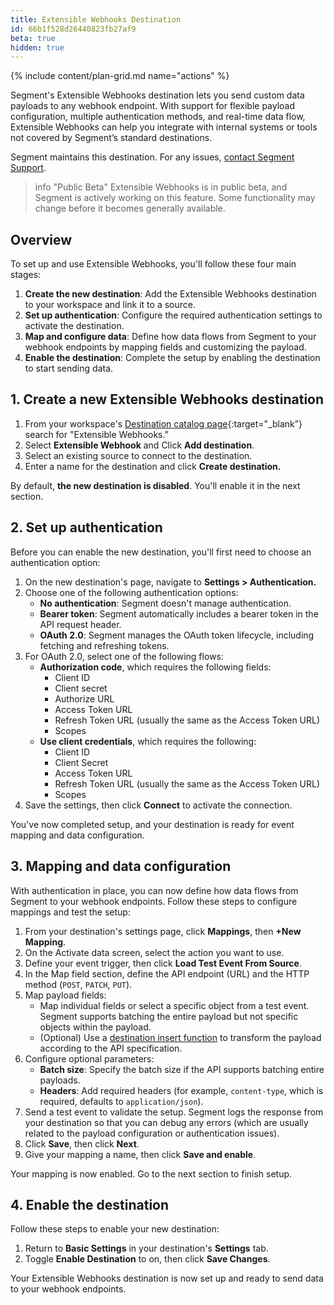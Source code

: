 ```yaml
---
title: Extensible Webhooks Destination
id: 66b1f528d26440823fb27af9
beta: true
hidden: true
---
```


{% include content/plan-grid.md name="actions" %}

Segment's Extensible Webhooks destination lets you send custom data payloads to any webhook endpoint. With support for flexible payload configuration, multiple authentication methods, and real-time data flow, Extensible Webhooks can help you integrate with internal systems or tools not covered by Segment’s standard destinations.

Segment maintains this destination. For any issues, [contact Segment Support](friends@segment.com).

> info "Public Beta"
> Extensible Webhooks is in public beta, and Segment is actively working on this feature. Some functionality may change before it becomes generally available.

## Overview

To set up and use Extensible Webhooks, you'll follow these four main stages:

1. **Create the new destination**: Add the Extensible Webhooks destination to your workspace and link it to a source.
2. **Set up authentication**: Configure the required authentication settings to activate the destination.
3. **Map and configure data**: Define how data flows from Segment to your webhook endpoints by mapping fields and customizing the payload.
4. **Enable the destination**: Complete the setup by enabling the destination to start sending data.

## 1. Create a new Extensible Webhooks destination

1. From your workspace's [Destination catalog page](https://app.segment.com/goto-my-workspace/destinations/catalog){:target="_blank”} search for "Extensible Webhooks."
2. Select **Extensible Webhook** and Click **Add destination**.
3. Select an existing source to connect to the destination.
4. Enter a name for the destination and click **Create destination.**

By default, **the new destination is disabled**. You'll enable it in the next section.

## 2. Set up authentication

Before you can enable the new destination, you'll first need to choose an authentication option:

1. On the new destination's page, navigate to **Settings > Authentication.**
2. Choose one of the following authentication options:
   - **No authentication**: Segment doesn't manage authentication.
   - **Bearer token**: Segment automatically includes a bearer token in the API request header.
   - **OAuth 2.0**: Segment manages the OAuth token lifecycle, including fetching and refreshing tokens.
3. For OAuth 2.0, select one of the following flows:
   - **Authorization code**, which requires the following fields:
     - Client ID
     - Client secret
     - Authorize URL
     - Access Token URL
     - Refresh Token URL (usually the same as the Access Token URL)
     - Scopes
   - **Use client credentials**, which requires the following:
     - Client ID
     - Client Secret
     - Access Token URL
     - Refresh Token URL (usually the same as the Access Token URL)
     - Scopes
4. Save the settings, then click **Connect** to activate the connection.

You've now completed setup, and your destination is ready for event mapping and data configuration.

## 3. Mapping and data configuration 

With authentication in place, you can now define how data flows from Segment to your webhook endpoints. Follow these steps to configure mappings and test the setup:

1. From your destination's settings page, click **Mappings**, then **+New Mapping**.
2. On the Activate data screen, select the action you want to use.
3. Define your event trigger, then click **Load Test Event From Source**.
4. In the Map field section, define the API endpoint (URL) and the HTTP method (`POST`, `PATCH`, `PUT`).
5. Map payload fields:
   - Map individual fields or select a specific object from a test event. Segment supports batching the entire payload but not specific objects within the payload.
   - (Optional) Use a [destination insert function](/docs/connections/functions/insert-functions/) to transform the payload according to the API specification.
6. Configure optional parameters:
   - **Batch size**: Specify the batch size if the API supports batching entire payloads.
   - **Headers**: Add required headers (for example, `content-type`, which is required, defaults to `application/json`).
7. Send a test event to validate the setup. Segment logs the response from your destination so that you can debug any errors (which are usually related to the payload configuration or authentication issues).
8. Click **Save**, then click **Next**.
9. Give your mapping a name, then click **Save and enable**.

Your mapping is now enabled. Go to the next section to finish setup.

## 4. Enable the destination

Follow these steps to enable your new destination:

1. Return to **Basic Settings** in your destination's **Settings** tab.
2. Toggle **Enable Destination** to on, then click **Save Changes**.

Your Extensible Webhooks destination is now set up and ready to send data to your webhook endpoints.
